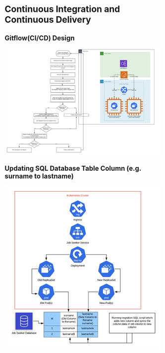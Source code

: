 # Continuous Integration and Continuous Delivery


## Gitflow(CI/CD) Design
<a href="../img/ci_cd.png" target="_blank">
  <img src="../img/ci_cd.png" alt="Continuous Integration and Delivery">
</a>


## Updating SQL Database Table Column (e.g. surname to lastname)
<a href="../img/update_sql_column.png" target="_blank">
  <img src="../img/update_sql_column.png" alt="Updating SQL Column">
</a>